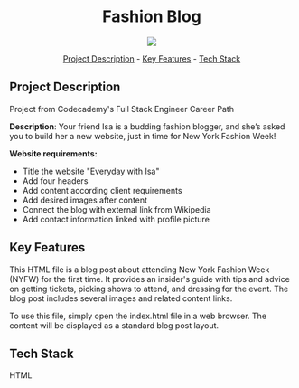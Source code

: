 <h1 align="center">Fashion Blog</h1>
<p align="center">
<img width="auto" height="auto" src="https://github.com/Raaagan/codecademy-fullstack/blob/main/fashion_blog/resources/images/fashion_blog.gif"/>
</p>

<p align="center"><a href="#project-description">Project Description</a> - <a href="#key-features">Key Features</a> - <a href="#technology-stack">Tech Stack</a></p>

## Project Description

Project from Codecademy's Full Stack Engineer Career Path

**Description**: Your friend Isa is a budding fashion blogger, and she’s asked you to build her a new website, just in time for New York Fashion Week!

**Website requirements:**

*   Title the website "Everyday with Isa"
*   Add four headers
*   Add content according client requirements
*   Add desired images after content
*   Connect the blog with external link from Wikipedia
*   Add contact information linked with profile picture

## Key Features

This HTML file is a blog post about attending New York Fashion Week (NYFW) for the first time. It provides an insider's guide with tips and advice on getting tickets, picking shows to attend, and dressing for the event. The blog post includes several images and related content links.

To use this file, simply open the index.html file in a web browser. The content will be displayed as a standard blog post layout.

## Tech Stack

HTML
